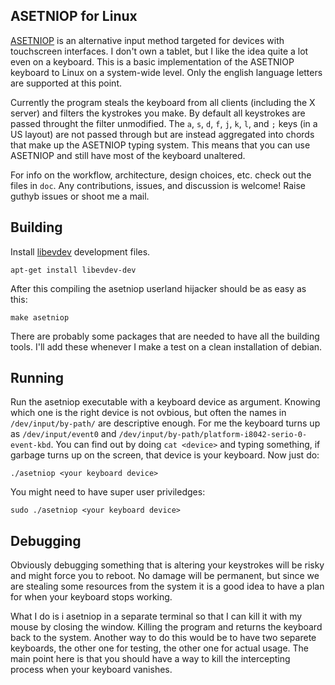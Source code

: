 ASETNIOP for Linux
------------------

[ASETNIOP](http://asetniop.com/) is an alternative input method targeted for devices with touchscreen interfaces.
I don't own a tablet, but I like the idea quite a lot even on a keyboard.
This is a basic implementation of the ASETNIOP keyboard to Linux on a system-wide level.
Only the english language letters are supported at this point.

Currently the program steals the keyboard from all clients (including the X server) and filters the kystrokes you make.
By default all keystrokes are passed throught the filter unmodified.
The `a`, `s`, `d`, `f`, `j`, `k`, `l`, and `;` keys (in a US layout) are not passed through but are instead aggregated into chords that make up the ASETNIOP typing system.
This means that you can use ASETNIOP and still have most of the keyboard unaltered.

For info on the workflow, architecture, design choices, etc. check out the files in `doc`.
Any contributions, issues, and discussion is welcome! Raise guthyb issues or shoot me a mail.

Building
--------

Install [libevdev](https://www.freedesktop.org/wiki/Software/libevdev/) development files.

	apt-get install libevdev-dev

After this compiling the asetniop userland hijacker should be as easy as this:

	make asetniop

There are probably some packages that are needed to have all the building tools.
I'll add these whenever I make a test on a clean installation of debian.

Running
-------

Run the asetniop executable with a keyboard device as argument.
Knowing which one is the right device is not ovbious, but often the names in `/dev/input/by-path/` are descriptive enough.
For me the keyboard turns up as `/dev/input/event0` and `/dev/input/by-path/platform-i8042-serio-0-event-kbd`.
You can find out by doing `cat <device>` and typing something, if garbage turns up on the screen, that device is your keyboard.
Now just do:

	./asetniop <your keyboard device>

You might need to have super user priviledges:

	sudo ./asetniop <your keyboard device>

Debugging
---------

Obviously debugging something that is altering your keystrokes will be risky and might force you to reboot.
No damage will be permanent, but since we are stealing some resources from the system it is a good idea to have a plan for when your keyboard stops working.

What I do is i asetniop in a separate terminal so that I can kill it with my mouse by closing the window.
Killing the program and returns the keyboard back to the system.
Another way to do this would be to have two separete keyboards, the other one for testing, the other one for actual usage.
The main point here is that you should have a way to kill the intercepting process when your keyboard vanishes.

